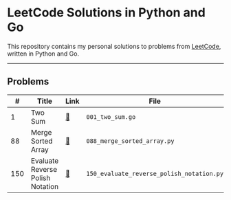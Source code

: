 # LeetCode Solutions in Python and Go

This repository contains my personal solutions to problems from [LeetCode](https://leetcode.com/), written in Python and Go.

---

## Problems

| #   | Title | Link | File | Language |
|-----|-------|------|------|----------|
| 1 | Two Sum | [🔗](https://leetcode.com/problems/two-sum/) | `001_two_sum.go` | Go |
| 88 | Merge Sorted Array | [🔗](https://leetcode.com/problems/merge-sorted-array/) | `088_merge_sorted_array.py` | Python |
| 150 | Evaluate Reverse Polish Notation | [🔗](https://leetcode.com/problems/evaluate-reverse-polish-notation/) | `150_evaluate_reverse_polish_notation.py` | Python |
